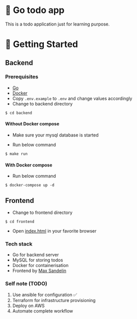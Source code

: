 # 🔖 Go todo app
This is a todo application just for learning purpose.

# 🚀 Getting Started
## Backend
### Prerequisites

- [Go](https://golang.org/dl/)
- [Docker](https://www.docker.com/products/docker-desktop/)
- Copy `.env.example` to `.env` and change values accordingly
- Change to backend directory

```shell
$ cd backend
```

#### Without Docker compose
- Make sure your mysql database is started

- Run below command
```shell
$ make run
```

#### With Docker compose
- Run below command
```shell
$ docker-compose up -d
```

## Frontend
- Change to frontend directory
```shell
$ cd frontend
```
- Open [index.html](frontend/index.html) in your favorite browser

### Tech stack
- Go for backend server
- MySQL for storing todos
- Docker for containerisation
- Frontend by [Max Sandelin](https://instagram.com/themaxsandelin)


### Self note (TODO)
1. Use ansible for configuration ✅
2. Terraform for infrastructure provisioning
3. Deploy on AWS
4. Automate complete workflow
